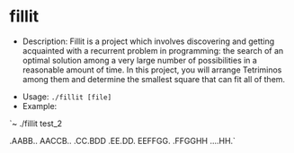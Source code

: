 # fillit
- Description:
Fillit is a project which involves discovering and getting acquainted with a recurrent problem in programming: the search of an optimal solution among a very large number of possibilities in a reasonable amount of time. In this project, you will arrange Tetriminos among them and determine the smallest square that can fit all of them. 

* Usage: `./fillit [file]`
* Example:

`~ ./fillit test_2

.AABB..
AACCB..
.CC.BDD
.EE.DD.
EEFFGG.
.FFGGHH
....HH.`
